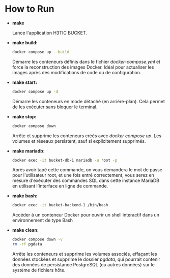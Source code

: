 # How to Run

- **make**

  Lance l'application H3TIC BUCKET.

- **make build:**

  ```sh
  docker compose up --build
  ```

  Démarre les conteneurs définis dans le fichier _docker-compose.yml_ et force la reconstruction des images Docker. Idéal pour actualiser les images après des modifications de code ou de configuration.

- **make start:**

  ```sh
  docker compose up -d
  ```

  Démarre les conteneurs en mode détaché (en arrière-plan). Cela permet de les exécuter sans bloquer le terminal.

- **make stop:**

  ```sh
  docker compose down
  ```

  Arrête et supprime les conteneurs créés avec _docker compose up_. Les volumes et réseaux persistent, sauf si explicitement supprimés.

- **make mariadb:**

  ```sh
  docker exec -it bucket-db-1 mariadb -u root -p
  ```

  Après avoir tapé cette commande, on vous demandera le mot de passe pour l'utilisateur root, et une fois entré correctement, vous serez en mesure d'exécuter des commandes SQL dans cette instance MariaDB en utilisant l'interface en ligne de commande.

- **make bash:**

  ```sh
  docker exec -it bucket-backend-1 /bin/bash
  ```

  Accéder à un conteneur Docker pour ouvrir un shell interactif dans un environnement de type Bash

- **make clean:**
  ```sh
  docker compose down -v
  rm -rf pgdata
  ```
  Arrête les conteneurs et supprime les volumes associés, effaçant les données stockées et supprime le dossier _pgdata_, qui pourrait contenir des données de persistance PostgreSQL (ou autres données) sur le système de fichiers hôte.
